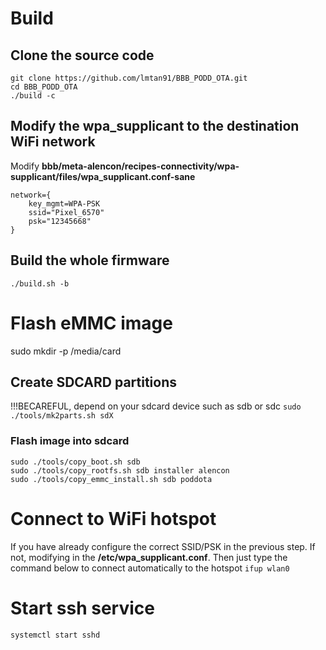 # Build
## Clone the source code
```
git clone https://github.com/lmtan91/BBB_PODD_OTA.git
cd BBB_PODD_OTA
./build -c
```
## Modify the wpa_supplicant to the destination WiFi network
Modify **bbb/meta-alencon/recipes-connectivity/wpa-supplicant/files/wpa_supplicant.conf-sane**
```
network={
    key_mgmt=WPA-PSK
    ssid="Pixel_6570"
    psk="12345668"
}
```
## Build the whole firmware
`./build.sh -b`

# Flash eMMC image
sudo mkdir -p /media/card

## Create SDCARD partitions
!!!BECAREFUL, depend on your sdcard device such as sdb or sdc
`sudo ./tools/mk2parts.sh sdX`

### Flash image into sdcard
```
sudo ./tools/copy_boot.sh sdb
sudo ./tools/copy_rootfs.sh sdb installer alencon
sudo ./tools/copy_emmc_install.sh sdb poddota
```

# Connect to WiFi hotspot
If you have already configure the correct SSID/PSK in the previous step. If not, modifying in the **/etc/wpa_supplicant.conf**. Then just type the command below to connect automatically to the hotspot
`ifup wlan0`

# Start ssh service
`systemctl start sshd`
